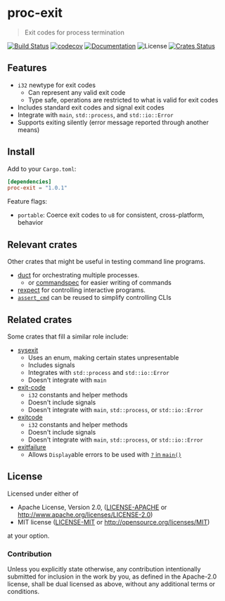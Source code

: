 # proc-exit

> Exit codes for process termination

[![Build Status](https://dev.azure.com/assert-rs/assert-rs/_apis/build/status/proc-exit?repoName=assert-rs%2Fproc-exit&branchName=master)](https://dev.azure.com/assert-rs/assert-rs/_build/latest?definitionId=4&repoName=assert-rs%2Fproc-exit&branchName=master)
[![codecov](https://codecov.io/gh/assert-rs/proc-exit/branch/master/graph/badge.svg)](https://codecov.io/gh/assert-rs/proc-exit)
[![Documentation](https://img.shields.io/badge/docs-master-blue.svg)][Documentation]
![License](https://img.shields.io/crates/l/proc-exit.svg)
[![Crates Status](https://img.shields.io/crates/v/proc-exit.svg)](https://crates.io/crates/proc-exit)

## Features

- `i32` newtype for exit codes
  - Can represent any valid exit code
  - Type safe, operations are restricted to what is valid for exit codes
- Includes standard exit codes and signal exit codes
- Integrate with `main`, `std::process`, and `std::io::Error`
- Supports exiting silently (error message reported through another means)

## Install

Add to your `Cargo.toml`:

```toml
[dependencies]
proc-exit = "1.0.1"
```

Feature flags:
- `portable`:  Coerce exit codes to `u8` for consistent, cross-platform, behavior

## Relevant crates

Other crates that might be useful in testing command line programs.
- [duct][duct] for orchestrating multiple processes.
  - or [commandspec][commandspec] for easier writing of commands
- [rexpect][rexpect] for controlling interactive programs.
- [`assert_cmd`][assert_cmd] can be reused to simplify controlling CLIs

[duct]: https://crates.io/crates/duct
[rexpect]: https://crates.io/crates/rexpect
[assert_cmd]: https://crates.io/crates/assert_cmd
[commandspec]: https://crates.io/crates/commandspec

## Related crates

Some crates that fill a similar role include:
- [sysexit][sysexit]
  - Uses an enum, making certain states unpresentable
  - Includes signals
  - Integrates with `std::process` and `std::io::Error`
  - Doesn't integrate with `main`
- [exit-code][exit-code]
  - `i32` constants and helper methods
  - Doesn't include signals
  - Doesn't integrate with `main`, `std::process`, or `std::io::Error`
- [exitcode][exitcode]
  - `i32` constants and helper methods
  - Doesn't include signals
  - Doesn't integrate with `main`, `std::process`, or `std::io::Error`
- [exitfailure][exitfailure]
  - Allows `Display`able errors to be used with [`?` in `main()`](https://github.com/rust-lang/rust/issues/43301)

[sysexit]: https://crates.io/crates/sysexit
[exit-code]: https://crates.io/crates/exit-code
[exitcode]: https://crates.io/crates/exitcode
[exitfailure]: https://crates.io/crates/exitfailure

## License

Licensed under either of

 - Apache License, Version 2.0, ([LICENSE-APACHE](LICENSE-APACHE) or http://www.apache.org/licenses/LICENSE-2.0)
 - MIT license ([LICENSE-MIT](LICENSE-MIT) or http://opensource.org/licenses/MIT)

at your option.

### Contribution

Unless you explicitly state otherwise, any contribution intentionally
submitted for inclusion in the work by you, as defined in the Apache-2.0
license, shall be dual licensed as above, without any additional terms or
conditions.

[Crates.io]: https://crates.io/crates/proc-exit
[Documentation]: https://docs.rs/proc-exit
